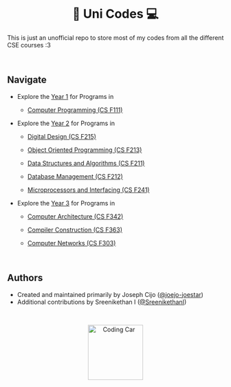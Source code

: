 <h1 align="center">🏫 Uni Codes 💻</h1>

This is just an unofficial repo to store most of my codes from all the different CSE courses :3

<br>

## Navigate

- Explore the [Year 1](Year%201/) for Programs in

  - [Computer Programming (CS F111)](https://github.com/joejo-joestar/uni-codes/tree/main/Year%201/Computer%20Programming)

- Explore the [Year 2](Year%202/) for Programs in

  - [Digital Design (CS F215)](https://github.com/joejo-joestar/uni-codes/tree/main/Year%202/Digital%20Design)

  - [Object Oriented Programming (CS F213)](https://github.com/joejo-joestar/uni-codes/tree/main/Year%202/Object%20Oriented%20Programming)

  - [Data Structures and Algorithms (CS F211)](https://github.com/joejo-joestar/uni-codes/tree/main/Year%202/Data%20Structures%20and%20Algorithms)

  - [Database Management (CS F212)](https://github.com/joejo-joestar/uni-codes/tree/main/Year%202/Database%20Management)

  - [Microprocessors and Interfacing (CS F241)](https://github.com/joejo-joestar/uni-codes/tree/main/Year%202/Microprocessors%20and%20Interfacing)

- Explore the [Year 3](Year%203/) for Programs in

  - [Computer Architecture (CS F342)](https://github.com/joejo-joestar/uni-codes/tree/main/Year%203/Computer%20Architecture)
  
  - [Compiler Construction (CS F363)](https://github.com/joejo-joestar/uni-codes/tree/main/Year%203/Compiler%20Construction)
  
  - [Computer Networks (CS F303)](https://github.com/joejo-joestar/uni-codes/tree/main/Year%203/Computer%20Networks)

<br>

## Authors

- Created and maintained primarily by Joseph Cijo ([@joejo-joestar](https://github.com/joejo-joestar))
- Additional contributions by Sreenikethan I ([@SreenikethanI](https://github.com/SreenikethanI))

<br>
<p align = "center">
  <img src="https://www.gstatic.com/android/keyboard/emojikitchen/20240206/u1f4bb/u1f4bb_u1f431.png" alt="Coding Car" title="Coding Car" width="128">
</p>
